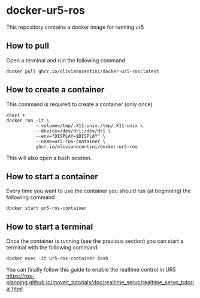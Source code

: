 # docker-ur5-ros

This repository contains a docker image for running ur5

## How to pull

Open a terminal and run the following command
```console
docker pull ghcr.io/olivianocentini/docker-ur5-ros:latest
```

## How to create a container
This command is required to create a container (only once)
```console
xhost +
docker run -it \
           --volume=/tmp/.X11-unix:/tmp/.X11-unix \
           --device=/dev/dri:/dev/dri \
           --env="DISPLAY=$DISPLAY" \
           --name=ur5-ros-container \
           ghcr.io/olivianocentini/docker-ur5-ros 
```
This will also open a bash session.


## How to start a container
Every time you want to use the container you should run (at beginning) the following command
```console
docker start ur5-ros-container
```

## How to start a terminal
Once the container is running (see the previous section) you can start a terminal with the following command
```console
docker exec -it ur5-ros-container bash
```

You can finally follow this guide to enable the realtime control in UR5 https://ros-planning.github.io/moveit_tutorials/doc/realtime_servo/realtime_servo_tutorial.html

